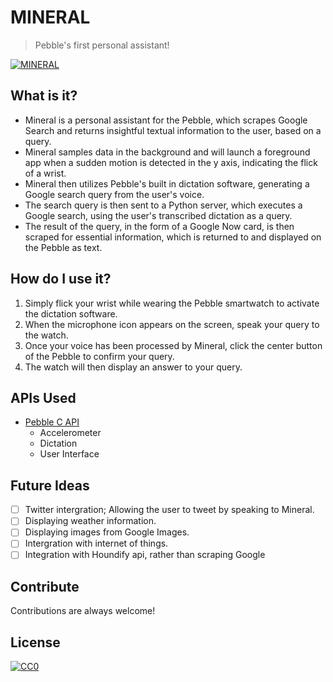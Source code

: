 # MINERAL
> Pebble's first personal assistant!

[![MINERAL](http://img.youtube.com/vi/cwL0inVQiSM/0.jpg)](http://www.youtube.com/watch?v=cwL0inVQiSM)

## What is it?
- Mineral is a personal assistant for the Pebble, which scrapes Google Search and returns insightful textual information to the user, based on a query.
- Mineral samples data in the background and will launch a foreground app when a sudden motion is detected in the y axis, indicating the flick of a wrist.
- Mineral then utilizes Pebble's built in dictation software, generating a Google search query from the user's voice.
- The search query is then sent to a Python server, which executes a Google search, using the user's transcribed dictation as a query.
- The result of the query, in the form of a Google Now card, is then scraped for essential information, which is returned to and displayed on the Pebble as text.

## How do I use it?
1. Simply flick your wrist while wearing the Pebble smartwatch to activate the dictation software.
2. When the microphone icon appears on the screen, speak your query to the watch.
3. Once your voice has been processed by Mineral, click the center button of the Pebble to confirm your query.
4. The watch will then display an answer to your query.

## APIs Used
- [Pebble C API](https://developer.getpebble.com/docs/c/)
  - Accelerometer
  - Dictation
  - User Interface

## Future Ideas
- [ ] Twitter intergration; Allowing the user to tweet by speaking to Mineral.
- [ ] Displaying weather information.
- [ ] Displaying images from Google Images.
- [ ] Intergration with internet of things.
- [ ] Integration with Houndify api, rather than scraping Google

## Contribute

Contributions are always welcome!

## License

[![CC0](https://licensebuttons.net/p/zero/1.0/88x31.png)](http://creativecommons.org/publicdomain/zero/1.0/)
